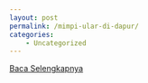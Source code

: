 ```yaml
---
layout: post
permalink: /mimpi-ular-di-dapur/
categories:
    - Uncategorized
---
```


[Baca Selengkapnya](/08)